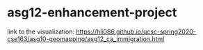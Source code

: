 # asg12-enhancement-project
link to the visualization: https://hli086.github.io/ucsc-spring2020-cse163/asg10-geomapping/asg12_ca_immigration.html
